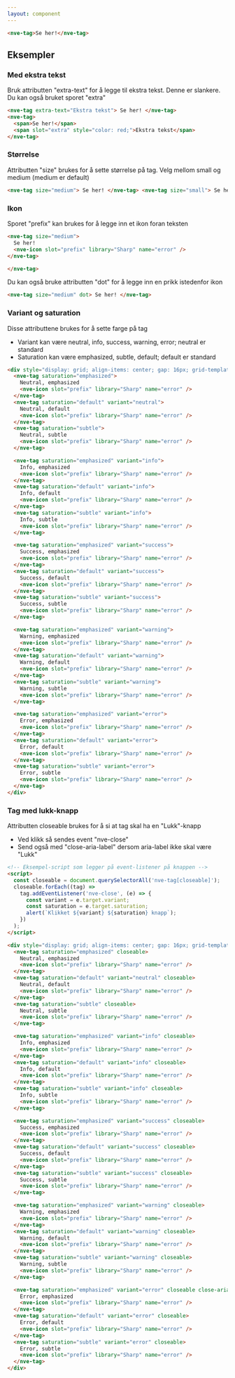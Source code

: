 ```yaml
---
layout: component
---
```


<CodeExamplePreview>

```html
<nve-tag>Se her!</nve-tag>
```

</CodeExamplePreview>

## Eksempler

### Med ekstra tekst

Bruk attributten "extra-text" for å legge til ekstra tekst. Denne er slankere.
Du kan også bruket sporet "extra"

<CodeExamplePreview>

```html
<nve-tag extra-text="Ekstra tekst"> Se her! </nve-tag>
<nve-tag>
  <span>Se her!</span>
  <span slot="extra" style="color: red;">Ekstra tekst</span>
</nve-tag>
```

</CodeExamplePreview>

### Størrelse

Attributten "size" brukes for å sette størrelse på tag. Velg mellom small og medium (medium er default)

<CodeExamplePreview>

```html
<nve-tag size="medium"> Se her! </nve-tag> <nve-tag size="small"> Se her! </nve-tag>
```

</CodeExamplePreview>

### Ikon

Sporet "prefix" kan brukes for å legge inn et ikon foran teksten

<CodeExamplePreview>

```html
<nve-tag size="medium">
  Se her!
  <nve-icon slot="prefix" library="Sharp" name="error" />
</nve-tag>

</nve-tag>
```

</CodeExamplePreview>

Du kan også bruke attributten "dot" for å legge inn en prikk istedenfor ikon

<CodeExamplePreview>

```html
<nve-tag size="medium" dot> Se her! </nve-tag>
```

</CodeExamplePreview>

### Variant og saturation

Disse attributtene brukes for å sette farge på tag

- Variant kan være neutral, info, success, warning, error; neutral er standard
- Saturation kan være emphasized, subtle, default; default er standard

<CodeExamplePreview>

```html
<div style="display: grid; align-items: center; gap: 16px; grid-template-columns: repeat(3, max-content)">
  <nve-tag saturation="emphasized">
    Neutral, emphasized
    <nve-icon slot="prefix" library="Sharp" name="error" />
  </nve-tag>
  <nve-tag saturation="default" variant="neutral">
    Neutral, default
    <nve-icon slot="prefix" library="Sharp" name="error" />
  </nve-tag>
  <nve-tag saturation="subtle">
    Neutral, subtle
    <nve-icon slot="prefix" library="Sharp" name="error" />
  </nve-tag>

  <nve-tag saturation="emphasized" variant="info">
    Info, emphasized
    <nve-icon slot="prefix" library="Sharp" name="error" />
  </nve-tag>
  <nve-tag saturation="default" variant="info">
    Info, default
    <nve-icon slot="prefix" library="Sharp" name="error" />
  </nve-tag>
  <nve-tag saturation="subtle" variant="info">
    Info, subtle
    <nve-icon slot="prefix" library="Sharp" name="error" />
  </nve-tag>

  <nve-tag saturation="emphasized" variant="success">
    Success, emphasized
    <nve-icon slot="prefix" library="Sharp" name="error" />
  </nve-tag>
  <nve-tag saturation="default" variant="success">
    Success, default
    <nve-icon slot="prefix" library="Sharp" name="error" />
  </nve-tag>
  <nve-tag saturation="subtle" variant="success">
    Success, subtle
    <nve-icon slot="prefix" library="Sharp" name="error" />
  </nve-tag>

  <nve-tag saturation="emphasized" variant="warning">
    Warning, emphasized
    <nve-icon slot="prefix" library="Sharp" name="error" />
  </nve-tag>
  <nve-tag saturation="default" variant="warning">
    Warning, default
    <nve-icon slot="prefix" library="Sharp" name="error" />
  </nve-tag>
  <nve-tag saturation="subtle" variant="warning">
    Warning, subtle
    <nve-icon slot="prefix" library="Sharp" name="error" />
  </nve-tag>

  <nve-tag saturation="emphasized" variant="error">
    Error, emphasized
    <nve-icon slot="prefix" library="Sharp" name="error" />
  </nve-tag>
  <nve-tag saturation="default" variant="error">
    Error, default
    <nve-icon slot="prefix" library="Sharp" name="error" />
  </nve-tag>
  <nve-tag saturation="subtle" variant="error">
    Error, subtle
    <nve-icon slot="prefix" library="Sharp" name="error" />
  </nve-tag>
</div>
```

</CodeExamplePreview>

### Tag med lukk-knapp

Attributten closeable brukes for å si at tag skal ha en "Lukk"-knapp

- Ved klikk så sendes event "nve-close"
- Send også med "close-aria-label" dersom aria-label ikke skal være "Lukk"

<CodeExamplePreview>

```html
<!-- Eksempel-script som legger på event-listener på knappen -->
<script>
  const closeable = document.querySelectorAll('nve-tag[closeable]');
  closeable.forEach((tag) =>
    tag.addEventListener('nve-close', (e) => {
      const variant = e.target.variant;
      const saturation = e.target.saturation;
      alert(`Klikket ${variant} ${saturation} knapp`);
    })
  );
</script>

<div style="display: grid; align-items: center; gap: 16px; grid-template-columns: repeat(3, max-content)">
  <nve-tag saturation="emphasized" closeable>
    Neutral, emphasized
    <nve-icon slot="prefix" library="Sharp" name="error" />
  </nve-tag>
  <nve-tag saturation="default" variant="neutral" closeable>
    Neutral, default
    <nve-icon slot="prefix" library="Sharp" name="error" />
  </nve-tag>
  <nve-tag saturation="subtle" closeable>
    Neutral, subtle
    <nve-icon slot="prefix" library="Sharp" name="error" />
  </nve-tag>

  <nve-tag saturation="emphasized" variant="info" closeable>
    Info, emphasized
    <nve-icon slot="prefix" library="Sharp" name="error" />
  </nve-tag>
  <nve-tag saturation="default" variant="info" closeable>
    Info, default
    <nve-icon slot="prefix" library="Sharp" name="error" />
  </nve-tag>
  <nve-tag saturation="subtle" variant="info" closeable>
    Info, subtle
    <nve-icon slot="prefix" library="Sharp" name="error" />
  </nve-tag>

  <nve-tag saturation="emphasized" variant="success" closeable>
    Success, emphasized
    <nve-icon slot="prefix" library="Sharp" name="error" />
  </nve-tag>
  <nve-tag saturation="default" variant="success" closeable>
    Success, default
    <nve-icon slot="prefix" library="Sharp" name="error" />
  </nve-tag>
  <nve-tag saturation="subtle" variant="success" closeable>
    Success, subtle
    <nve-icon slot="prefix" library="Sharp" name="error" />
  </nve-tag>

  <nve-tag saturation="emphasized" variant="warning" closeable>
    Warning, emphasized
    <nve-icon slot="prefix" library="Sharp" name="error" />
  </nve-tag>
  <nve-tag saturation="default" variant="warning" closeable>
    Warning, default
    <nve-icon slot="prefix" library="Sharp" name="error" />
  </nve-tag>
  <nve-tag saturation="subtle" variant="warning" closeable>
    Warning, subtle
    <nve-icon slot="prefix" library="Sharp" name="error" />
  </nve-tag>

  <nve-tag saturation="emphasized" variant="error" closeable close-aria-label="Custom label satt">
    Error, emphasized
    <nve-icon slot="prefix" library="Sharp" name="error" />
  </nve-tag>
  <nve-tag saturation="default" variant="error" closeable>
    Error, default
    <nve-icon slot="prefix" library="Sharp" name="error" />
  </nve-tag>
  <nve-tag saturation="subtle" variant="error" closeable>
    Error, subtle
    <nve-icon slot="prefix" library="Sharp" name="error" />
  </nve-tag>
</div>
```

</CodeExamplePreview>
